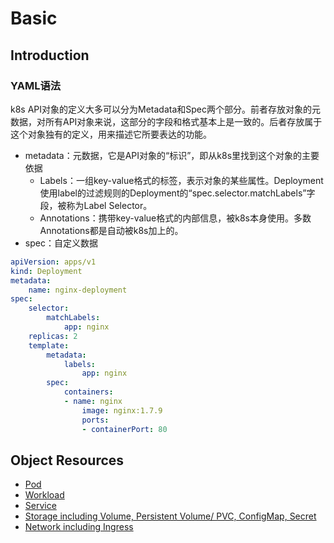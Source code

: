 # Basic
## Introduction

### YAML语法

k8s API对象的定义大多可以分为Metadata和Spec两个部分。前者存放对象的元数据，对所有API对象来说，这部分的字段和格式基本上是一致的。后者存放属于这个对象独有的定义，用来描述它所要表达的功能。

- metadata：元数据，它是API对象的“标识”，即从k8s里找到这个对象的主要依据
  - Labels：一组key-value格式的标签，表示对象的某些属性。Deployment使用label的过滤规则的Deployment的“spec.selector.matchLabels”字段，被称为Label Selector。
  - Annotations：携带key-value格式的内部信息，被k8s本身使用。多数Annotations都是自动被k8s加上的。
- spec：自定义数据

```yaml
apiVersion: apps/v1
kind: Deployment
metadata: 
	name: nginx-deployment
spec: 
	selector: 
		matchLabels: 
			app: nginx 
	replicas: 2 
	template: 
		metadata: 
			labels: 
				app: nginx 
		spec: 
			containers: 
			- name: nginx 
				image: nginx:1.7.9 
				ports: 
				- containerPort: 80
```

## Object Resources

- [Pod](pod/README.md)
- [Workload](workload/README.md)
- [Service](service/README.md)
- [Storage including Volume, Persistent Volume/ PVC, ConfigMap, Secret](storage/README.md)
- [Network including Ingress](network/README.md)
